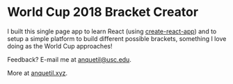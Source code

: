 # World Cup 2018 Bracket Creator

I built this single page app to learn React (using [create-react-app](github.com/facebook/create-react-app)) and to setup a simple platform to build different possible brackets, something I love doing as the World Cup approaches!

Feedback? E-mail me at anquetil@usc.edu.

More at [anquetil.xyz](anquetil.xyz).